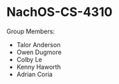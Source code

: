 # NachOS-CS-4310

Group Members:
- Talor Anderson
- Owen Dugmore
- Colby Le
- Kenny Haworth
- Adrian Coria
